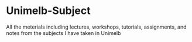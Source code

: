 # Unimelb-Subject
All the meterials including lectures, workshops, tutorials, assignments, and notes from the subjects I have taken in Unimelb 
